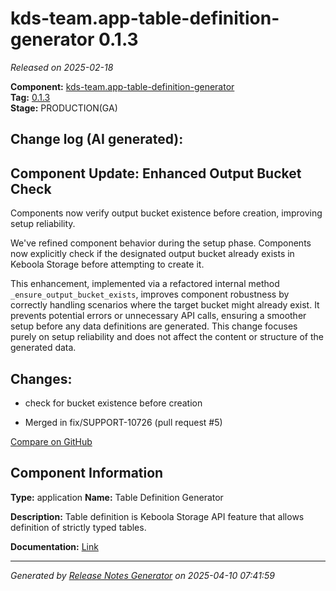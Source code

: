 #  kds-team.app-table-definition-generator 0.1.3

_Released on 2025-02-18_

**Component:** [kds-team.app-table-definition-generator](https://github.com/keboola/component-table-definition-generator)  
**Tag:** [0.1.3](https://github.com/keboola/component-table-definition-generator/releases/tag/0.1.3)  
**Stage:** PRODUCTION(GA)


## Change log (AI generated):
## Component Update: Enhanced Output Bucket Check
Components now verify output bucket existence before creation, improving setup reliability.

We've refined component behavior during the setup phase. Components now explicitly check if the designated output bucket already exists in Keboola Storage before attempting to create it.

This enhancement, implemented via a refactored internal method `_ensure_output_bucket_exists`, improves component robustness by correctly handling scenarios where the target bucket might already exist. It prevents potential errors or unnecessary API calls, ensuring a smoother setup before any data definitions are generated. This change focuses purely on setup reliability and does not affect the content or structure of the generated data.



## Changes:



- check for bucket existence before creation 




- Merged in fix/SUPPORT-10726 (pull request #5) 



[Compare on GitHub](https://github.com/keboola/component-table-definition-generator/compare/0.1.2...0.1.3)



## Component Information
**Type:** application
**Name:** Table Definition Generator

**Description:** Table definition is Keboola Storage API feature that allows definition of strictly typed tables.


**Documentation:** [Link](https://github.com/keboola/component-table-definition-generator/blob/main/README.md)



---
_Generated by [Release Notes Generator](https://github.com/keboola/release-notes-generator)
on 2025-04-10 07:41:59_